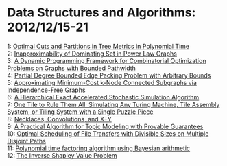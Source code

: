 # Data Structures and Algorithms: 2012/12/15-21  
1: [Optimal Cuts and Partitions in Tree Metrics in Polynomial Time](https://doi.org/10.48550/arXiv.1212.3471)  
2: [Inapproximability of Dominating Set in Power Law Graphs](https://doi.org/10.48550/arXiv.1212.3517)  
3: [A Dynamic Programming Framework for Combinatorial Optimization Problems  on Graphs with Bounded Pathwidth](https://doi.org/10.48550/arXiv.0806.0840)  
4: [Partial Degree Bounded Edge Packing Problem with Arbitrary Bounds](https://doi.org/10.48550/arXiv.1212.3889)  
5: [Approximating Minimum-Cost k-Node Connected Subgraphs via  Independence-Free Graphs](https://doi.org/10.48550/arXiv.1212.3981)  
6: [A Hierarchical Exact Accelerated Stochastic Simulation Algorithm](https://doi.org/10.48550/arXiv.1212.4080)  
7: [One Tile to Rule Them All: Simulating Any Turing Machine, Tile Assembly  System, or Tiling System with a Single Puzzle Piece](https://doi.org/10.48550/arXiv.1212.4756)  
8: [Necklaces, Convolutions, and X+Y](https://doi.org/10.48550/arXiv.1212.4771)  
9: [A Practical Algorithm for Topic Modeling with Provable Guarantees](https://doi.org/10.48550/arXiv.1212.4777)  
10: [Optimal Scheduling of File Transfers with Divisible Sizes on Multiple  Disjoint Paths](https://doi.org/10.48550/arXiv.0806.3827)  
11: [Polynomial time factoring algorithm using Bayesian arithmetic](https://doi.org/10.48550/arXiv.1212.4969)  
12: [The Inverse Shapley Value Problem](https://doi.org/10.48550/arXiv.1212.5132)  